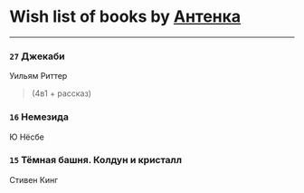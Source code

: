 # Wish list of books by [Антенка](https://plus.google.com/u/0/118158645037334943900/)
---

### `27` Джекаби
Уильям Риттер
> (4в1 + рассказ)

### `16` Немезида
Ю Нёсбе

### `15` Тёмная башня. Колдун и кристалл
Стивен Кинг

